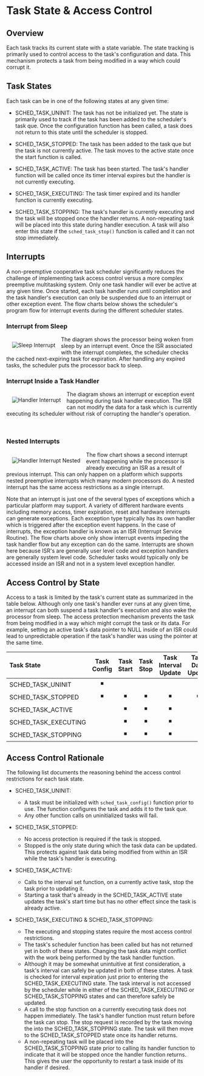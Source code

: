 #  Task State & Access Control


## Overview

Each task tracks its current state with a state variable.  The state tracking is primarily used to control access to the task's configuration and data.  This mechanism protects a task from being modified in a way which could corrupt it. 

## Task States

Each task can be in one of the following states at any given time:

* SCHED_TASK_UNINIT: The task has not be initialized yet.  The state is primarily used to track if the task has been added to the scheduler's task que.  Once the configuration function has been called, a task does not return to this state until the scheduler is stopped.

* SCHED_TASK_STOPPED: The task has been added to the task que but the task is not currently active.  The task moves to the active state once the start function is called.

* SCHED_TASK_ACTIVE: The task has been started.  The task's handler function will be called once its timer interval expires but the handler is not currently executing.

* SCHED_TASK_EXECUTING: The task timer expired and its handler function is currently executing.  

* SCHED_TASK_STOPPING: The task's handler is currently executing and the task will be stopped once the handler returns.  A non-repeating task will be placed into this state during handler execution.  A task will also enter this state if the `sched_task_stop()` function is called and it can not stop immediately.

## Interrupts

A non-preemptive cooperative task scheduler significantly reduces the challenge of implementing task access control versus a more complex preemptive multitasking system.  Only one task handler will ever be active at any given time. Once started, each task handler runs until completion and the task handler's execution can only be suspended due to an interrupt or other exception event.  The flow charts below shows the scheduler's program flow for interrupt events during the different scheduler states.

### Interrupt from Sleep
<img src="./img/sleep_int.svg" align="left" hspace="15" vspace="15" alt="Sleep Interrupt">

The diagram shows the processor being woken from sleep by an interrupt event.  Once the ISR associated with the interrupt completes, the scheduler checks the cached next-expiring task for expiration.  After handling any expired tasks, the scheduler puts the processor back to sleep.
<br clear="left"/>

### Interrupt Inside a Task Handler
<img src="./img/handler_int.svg" align="left" hspace="15" vspace="15" alt="Handler Interrupt">

The diagram shows an interrupt or exception event happening during task handler execution.  The ISR can not modify the data for a task which is currently executing its scheduler without risk of corrupting the handler's operation. 

<br clear="left"/>

### Nested Interrupts
<img src="./img/handler_int_nested.svg" align="left" hspace="15" vspace="15" alt="Handler Interrupt Nested">

The flow chart shows a second interrupt event happening while the processor is already executing an ISR as a result of previous interrupt. This can only happen on a platform which supports nested preemptive interrupts which many modern processors do.  A nested interrupt has the same access restrictions as a single interrupt.
<br clear="left"/>

Note that an interrupt is just one of the several types of exceptions which a particular platform may support.   A variety of different hardware events including memory access, timer expiration, reset and hardware interrupts can generate exceptions.  Each exception type typically has its own handler which is triggered after the exception event happens.  In the case of interrupts, the exception handler is known as an ISR (Interrupt Service Routine).  The flow charts above only show interrupt events impeding the task handler flow but any exception can do the same.    Interrupts are shown here because ISR's are generally user level code and exception handlers are generally system level code. Scheduler tasks would typically only be accessed inside an ISR and not in a system level exception handler. 

## Access Control by State

Access to a task is limited by the task's current state as summarized in the table below.  Although only one task's handler ever runs at any given time, an interrupt can both suspend a task handler's execution and also wake the processor from sleep.  The access protection mechanism prevents the task from being modified in a way which might corrupt the task or its data.   For example, setting an active task's data pointer to NULL inside of an ISR could lead to unpredictable operation if the
task's handler was using the pointer at the same time.

| Task State           |Task Config | Task Start | Task Stop | Task Interval Update | Task Data Update |
| :----                |   :----:   |   :----:   |  :----:   |     :----:           |    :----:        |
| SCHED_TASK_UNINIT    | &#9726;    |            |           |                      |                  | 
| SCHED_TASK_STOPPED   | &#9726;    | &#9726;    | &#9726;   | &#9726;              | &#9726;          | 
| SCHED_TASK_ACTIVE    |            | &#9726;    | &#9726;   | &#9726;              |                  | 
| SCHED_TASK_EXECUTING |            | &#9726;    | &#9726;   | &#9726;              |                  | 
| SCHED_TASK_STOPPING  |            | &#9726;    | &#9726;   | &#9726;              |                  | 


## Access Control Rationale

The following list documents the reasoning behind the access control 
restrictions for each task state.

* SCHED_TASK_UNINIT:
    * A task must be initialized with `sched_task_config()` function prior to 
    use. The function configures the task and adds it to the task que.
    * Any other function calls on uninitialized tasks will fail.

* SCHED_TASK_STOPPED:  
    * No access protection is required if the task is stopped.
    * Stopped is the only state during which the task data can  be 
    updated.  This protects against task data being modified from within an 
    ISR while the task's handler is executing.

* SCHED_TASK_ACTIVE:  
    * Calls to the interval set function, on a currently active task, stop the 
    task prior to updating it. 
    * Starting a task that's already in the SCHED_TASK_ACTIVE state updates the
    task's start time but has no other effect since the task is already active.
    
* SCHED_TASK_EXECUTING & SCHED_TASK_STOPPING:  
    * The executing and stopping states require the most access control 
    restrictions.  
    * The task's scheduler function has been called but has not returned yet in 
    both of these states.  Changing the task data might conflict with the work 
    being performed by the task handler function.
    * Although it may be somewhat unintuitive at first consideration, a task's 
    interval can safely be updated in both of these states.   A task is checked 
    for interval expiration just prior to entering the SCHED_TASK_EXECUTING 
    state.  The task interval is not accessed by the scheduler while in either 
    of the SCHED_TASK_EXECUTING or SCHED_TASK_STOPPING states and can therefore 
    safely be updated.
    * A call to the stop function on a currently executing task does not happen immediately.  The task's handler function must return before the task can 
    stop.  The stop request is recorded by the task moving the into the SCHED_TASK_STOPPING state. The task will then move to the SCHED_TASK_STOPPED 
    state once its handler returns.
    * A non-repeating task will be placed into the SCHED_TASK_STOPPING state 
    prior to calling its handler function to indicate that it will be stopped 
    once the handler function returns.  This gives the user the opportunity to 
    restart a task inside of its handler if desired.


